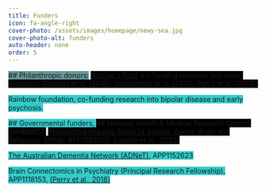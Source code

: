 ```yaml
---
title: Funders
icon: fa-angle-right
cover-photo: /assets/images/homepage/newy-sea.jpg 
cover-photo-alt: funders
auto-header: none
order: 5
---
```



<span style="background-color:#669999;">## Philanthropic donors:</span>
<span style="background-color:black;">[Brother's Reid](https://brothersreid.com/), co-funding research into mood disorders ([Roberts et al. (2016)](https://www.nature.com/articles/mp2016216);
[Jeganathan et al. (2018)](https://www.sciencedirect.com/science/article/pii/S2213158218301025);
[Perry et al. (2018)](https://www.nature.com/articles/s41380-018-0267-2))</span>

<span style="background-color:#33cccc;">Rainbow foundation, co-funding research into bipolar disease and early psychosis. </span>

<span style="background-color:#33cccc;">## Governmental funders, </span>
<span style="background-color:black;">## National Health & Medical Research Council (NH&MRC):</span>
<span style="background-color:black;">[Prospective Imaging Study of Ageing: Genes, Brain and Behaviour (PISA)](https://www.qimrberghofer.edu.au/study/prospective-imaging-study-of-ageing), APP1095227,
[(Lupton et al., 2020)](https://www.medrxiv.org/content/10.1101/2020.05.04.20091140v2)</span>

<span style="background-color:#33cccc;">[The Australian Dementia Network (ADNeT)](https://www.australiandementianetwork.org.au/), APP1152623</span>

<span style="background-color:#33cccc;">Brain Connectomics in Psychiatry (Principal Research Fellowship), APP1118153, [(Perry et al., 2018)](https://www.nature.com/articles/s41380-018-0267-2)</span>


